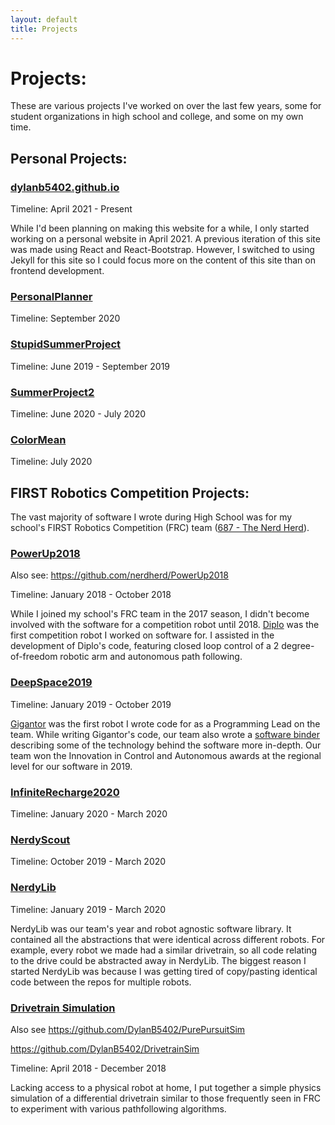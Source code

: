 ```yaml
---
layout: default
title: Projects
---
```


# Projects:

These are various projects I've worked on over the last few years, some for student organizations in high school and college, and some on my own time.

## Personal Projects:

### [dylanb5402.github.io](https://github.com/DylanB5402/dylanb5402.github.io)

Timeline: April 2021 - Present

While I'd been planning on making this website for a while, I only started working on a personal website in April 2021. A previous iteration of this site was made using React and React-Bootstrap. However, I switched to using Jekyll for this site so I could focus more on the content of this site than on frontend development. 

### [PersonalPlanner](https://github.com/DylanB5402/PersonalPlanner)

Timeline: September 2020

### [StupidSummerProject](https://github.com/DylanB5402/StupidSummerProject)

Timeline: June 2019 - September 2019

### [SummerProject2](https://github.com/DylanB5402/SummerProject2/commits/master)

Timeline: June 2020 - July 2020

### [ColorMean](https://github.com/DylanB5402/ColorMean)

Timeline: July 2020

## FIRST Robotics Competition Projects:

The vast majority of software I wrote during High School was for my school's FIRST Robotics Competition (FRC) team ([687 - The Nerd Herd](https://www.thebluealliance.com/team/687)).

### [PowerUp2018](https://github.com/nerdherd/PowerUp2018Offseason)

Also see: https://github.com/nerdherd/PowerUp2018

Timeline: January 2018 - October 2018

While I joined my school's FRC team in the 2017 season, I didn't become involved with the software for a competition robot until 2018. [Diplo](https://www.thebluealliance.com/team/687/2018) was the first competition robot I worked on software for. I assisted in the development of Diplo's code, featuring closed loop control of a 2 degree-of-freedom robotic arm and autonomous path following.

### [DeepSpace2019](https://github.com/nerdherd/DeepSpace2019)

Timeline: January 2019 - October 2019

[Gigantor](https://www.thebluealliance.com/team/687/2019) was the first robot I wrote code for as a Programming Lead on the team. While writing Gigantor's code, our team also wrote a [software binder](https://drive.google.com/file/d/1GWe93W186P_5ae7Ai7O43S8fEdd6IMaK/view?usp=sharing) describing some of the technology behind the software more in-depth. Our team won the Innovation in Control and Autonomous awards at the regional level for our software in 2019.

### [InfiniteRecharge2020](https://github.com/nerdherd/InfiniteRecharge2020)

Timeline: January 2020 - March 2020

### [NerdyScout](https://github.com/nerdherd/NerdyScoutBlitz)

Timeline: October 2019 - March 2020

### [NerdyLib](https://github.com/nerdherd/NerdyLib)

Timeline: January 2019 - March 2020

NerdyLib was our team's year and robot agnostic software library. It contained all the abstractions that were identical across different robots. For example, every robot we made had a similar drivetrain, so all code relating to the drive could be abstracted away in NerdyLib. The biggest reason I started NerdyLib was because I was getting tired of copy/pasting identical code between the repos for multiple robots.

### [Drivetrain Simulation](https://github.com/DylanB5402/RobotDriveTrainSim)
Also see https://github.com/DylanB5402/PurePursuitSim

https://github.com/DylanB5402/DrivetrainSim

Timeline: April 2018 - December 2018

Lacking access to a physical robot at home, I put together a simple physics simulation of a differential drivetrain similar to those frequently seen in FRC to experiment with various pathfollowing algorithms.

